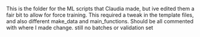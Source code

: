 This is the folder for the ML scripts that Claudia made, but ive edited them a fair bit to allow for force training.
This required a tweak in the template files, and also different make_data and main_functions. Should be all commented with where I made change. still no batches or validation set
